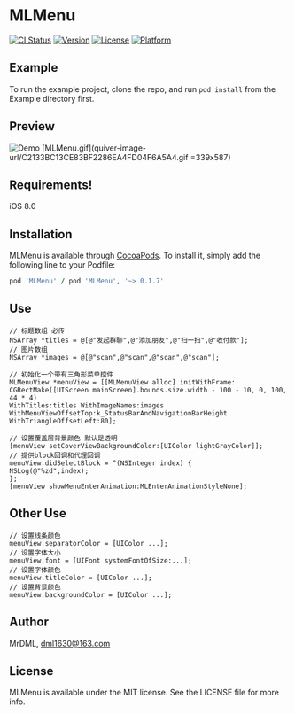 # MLMenu

[![CI Status](http://img.shields.io/travis/MrDML/MLMenu.svg?style=flat)](https://travis-ci.org/MrDML/MLMenu)
[![Version](https://img.shields.io/cocoapods/v/MLMenu.svg?style=flat)](http://cocoapods.org/pods/MLMenu)
[![License](https://img.shields.io/cocoapods/l/MLMenu.svg?style=flat)](http://cocoapods.org/pods/MLMenu)
[![Platform](https://img.shields.io/cocoapods/p/MLMenu.svg?style=flat)](http://cocoapods.org/pods/MLMenu)

## Example

To run the example project, clone the repo, and run `pod install` from the Example directory first.

## Preview
![Demo](https://github.com/MrDML/MLMenu/blob/master/MLMenu.gif)
[MLMenu.gif](quiver-image-url/C2133BC13CE83BF2286EA4FD04F6A5A4.gif =339x587)

## Requirements!
iOS 8.0
## Installation

MLMenu is available through [CocoaPods](http://cocoapods.org). To install
it, simply add the following line to your Podfile:

```ruby
pod 'MLMenu' / pod 'MLMenu', '~> 0.1.7'
```
## Use

```````````
// 标题数组 必传
NSArray *titles = @[@"发起群聊",@"添加朋友",@"扫一扫",@"收付款"];
// 图片数组
NSArray *images = @[@"scan",@"scan",@"scan",@"scan"];

// 初始化一个带有三角形菜单控件
MLMenuView *menuView = [[MLMenuView alloc] initWithFrame:
CGRectMake([UIScreen mainScreen].bounds.size.width - 100 - 10, 0, 100, 44 * 4)
WithTitles:titles WithImageNames:images
WithMenuViewOffsetTop:k_StatusBarAndNavigationBarHeight
WithTriangleOffsetLeft:80];

// 设置覆盖层背景颜色 默认是透明
[menuView setCoverViewBackgroundColor:[UIColor lightGrayColor]];
// 提供block回调和代理回调
menuView.didSelectBlock = ^(NSInteger index) {
NSLog(@"%zd",index);
};
[menuView showMenuEnterAnimation:MLEnterAnimationStyleNone];
```````````

## Other Use

`````
// 设置线条颜色
menuView.separatorColor = [UIColor ...];
// 设置字体大小
menuView.font = [UIFont systemFontOfSize:...];
// 设置字体颜色
menuView.titleColor = [UIColor ...];
// 设置背景颜色
menuView.backgroundColor = [UIColor ...];

`````

## Author

MrDML, dml1630@163.com

## License

MLMenu is available under the MIT license. See the LICENSE file for more info.

